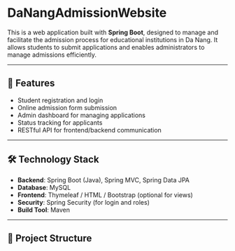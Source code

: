 # DaNangAdmissionWebsite

This is a web application built with **Spring Boot**, designed to manage and facilitate the admission process for educational institutions in Da Nang. It allows students to submit applications and enables administrators to manage admissions efficiently.

---

## 🚀 Features

- Student registration and login
- Online admission form submission
- Admin dashboard for managing applications
- Status tracking for applicants
- RESTful API for frontend/backend communication

---

## 🛠 Technology Stack

- **Backend**: Spring Boot (Java), Spring MVC, Spring Data JPA
- **Database**: MySQL
- **Frontend**: Thymeleaf / HTML / Bootstrap (optional for views)
- **Security**: Spring Security (for login and roles)
- **Build Tool**: Maven

---

## 📁 Project Structure

